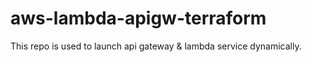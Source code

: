# aws-lambda-apigw-terraform
This repo is used to launch api gateway &amp; lambda service dynamically.
